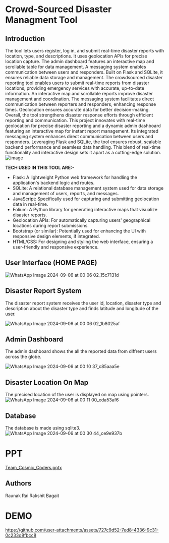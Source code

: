 # Crowd-Sourced Disaster Managment Tool
## Introduction

The tool lets users register, log in, and submit real-time disaster reports with location, type, and descriptions. It uses geolocation APIs for precise location capture. The admin dashboard features an interactive map and scrollable table for data management. A messaging system enables communication between users and responders. Built on Flask and SQLite, it ensures reliable data storage and management.
The crowdsourced disaster reporting tool enables users to submit real-time reports from disaster locations, providing emergency services with accurate, up-to-date information. An interactive map and scrollable reports improve disaster management and coordination. The messaging system facilitates direct communication between reporters and responders, enhancing response times. Geolocation ensures accurate data for better decision-making. Overall, the tool strengthens disaster response efforts through efficient reporting and communication.
This project innovates with real-time geolocation for precise disaster reporting and a dynamic admin dashboard featuring an interactive map for instant report management. Its integrated messaging system enhances direct communication between users and responders. Leveraging Flask and SQLite, the tool ensures robust, scalable backend performance and seamless data handling. This blend of real-time functionality and interactive design sets it apart as a cutting-edge solution.
![image](https://github.com/user-attachments/assets/28fcc898-6948-44d1-93fa-39f523270c30)

**TECH USED IN THIS TOOL ARE:-**
* Flask: A lightweight Python web framework for handling the application's backend logic and routes.
* SQLite: A relational database management system used for data storage and management of users, reports, and messages.
* JavaScript: Specifically used for capturing and submitting geolocation data in real-time.
* Folium: A Python library for generating interactive maps that visualize disaster reports. 
* Geolocation APIs: For automatically capturing users' geographical locations during report submissions.
* Bootstrap (or similar): Potentially used for enhancing the UI with responsive design elements, if integrated.
* HTML/CSS: For designing and styling the web interface, ensuring a user-friendly and responsive experience.

## User Interface (HOME PAGE) 

![WhatsApp Image 2024-09-06 at 00 06 02_15c7131d](https://github.com/user-attachments/assets/596930f3-797c-468d-9737-6a9a4beb5d80)

## Disaster Report System

The disaster report system receives the user id, location, disaster type and description about the disaster type and finds latitude and longitude of the user.


![WhatsApp Image 2024-09-06 at 00 06 02_1b8025af](https://github.com/user-attachments/assets/0af8d696-5037-4312-ae76-41c2b42627d9)

## Admin Dashboard 
The admin dashboard shows the all the reported data from diffrent users across the globe. 

![WhatsApp Image 2024-09-06 at 00 10 37_c85aaa5e](https://github.com/user-attachments/assets/32e424a7-78b1-4010-aa16-cbd0839d42e7)

## Disaster Location On Map
The precised location of the user is displayed on map using pointers.
![WhatsApp Image 2024-09-06 at 00 11 00_eda53af6](https://github.com/user-attachments/assets/866a247b-b450-48eb-b243-316daaf297fe)

## Database 
The database is made using sqlite3.
![WhatsApp Image 2024-09-06 at 00 30 44_ce9e937b](https://github.com/user-attachments/assets/60e34cd3-7c07-4a36-b2ef-b6b547b3db10)

# PPT
[Team_Cosmic_Coders.pptx](https://github.com/user-attachments/files/16899106/Team_Cosmic_Coders.pptx)

## Authors 
Raunak Rai
Rakshit Bagait

# DEMO

https://github.com/user-attachments/assets/727c9d52-7ed8-4336-9c31-0c233d8fbcc8




